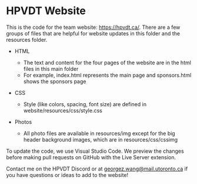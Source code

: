 # HPVDT Website
This is the code for the team website: https://hpvdt.ca/. There are a few groups of files that are helpful for website updates in this folder and the resources folder.

* HTML
  * The text and content for the four pages of the website are in the html files in this main folder
  * For example, index.html represents the main page and sponsors.html shows the sponsors page

* CSS
  * Style (like colors, spacing, font size) are defined in website/resources/css/style.css

* Photos
    * All photo files are available in resources/img except for the big header background images, which are in resources/css/cssimg
  
[comment]: <> (Will add how to update this website/test it)

To update the code, we use Visual Studio Code. We preview the changes before making pull requests on GitHub with the Live Server extension. 

Contact me on the HPVDT Discord or at <georgez.wang@mail.utoronto.ca> if you have questions or ideas to add to the website!